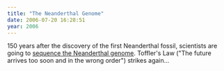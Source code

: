 ```yaml
---
title: "The Neanderthal Genome"
date: 2006-07-20 16:28:51
year: 2006
---
```

150 years after the discovery of the first Neanderthal fossil, scientists are going to <a href="http://www.454.com/news-events/press-kit-20060719.asp">sequence the Neanderthal genome</a>. Toffler's Law ("The future arrives too soon and in the wrong order") strikes again...
